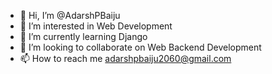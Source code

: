 - 👋 Hi, I’m @AdarshPBaiju
- 👀 I’m interested in Web Development
- 🌱 I’m currently learning Django
- 💞️ I’m looking to collaborate on Web Backend Development
- 📫 How to reach me adarshpbaiju2060@gmail.com

<!---
AdarshPBaiju/AdarshPBaiju is a ✨ special ✨ repository because its `README.md` (this file) appears on your GitHub profile.
You can click the Preview link to take a look at your changes.
--->
